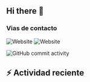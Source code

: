## Hi there 👋




### Vias de contacto
<!-- url de tu pagina web de presentacion/* -->
![Website](https://img.shields.io/website?url=https%3A%2F%2Fgithub.com%2FStephenRM-Dr)
![Website]((https://www.linkedin.com/in/steven-rinc%C3%B3n-medina-a34487117/?trk=opento_sprofile_details))



![GitHub commit activity](https://img.shields.io/github/commit-activity/w/StephenRM-Dr/miPrimerRepo)


## :zap: Actividad reciente

<!-- RECENT_ACTIVITY:start -->
<!-- RECENT_ACTIVITY:last_update -->


<!-- START_SECTION:activity -->

<!-- END_SECTION:activity -->

